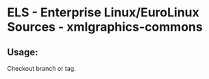 # ELS - Enterprise Linux/EuroLinux Sources - xmlgraphics-commons 
## Usage:
  Checkout branch or tag.

